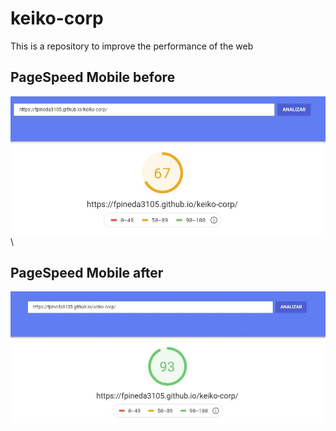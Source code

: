 # keiko-corp

This is a repository to improve the performance of the web

## PageSpeed Mobile before

![PageSpeed before](/img/keiko_page_speed_right_before_improvement.JPG)\

## PageSpeed Mobile after

![PageSpeed before](/img/keiko_page_speed_right_after_improvement.JPG)
